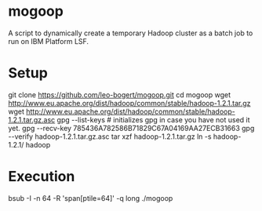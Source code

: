 mogoop
======

A script to dynamically create a temporary Hadoop cluster as a batch job to run on IBM Platform LSF.

Setup
=====

git clone https://github.com/leo-bogert/mogoop.git
cd mogoop
wget http://www.eu.apache.org/dist/hadoop/common/stable/hadoop-1.2.1.tar.gz
wget http://www.eu.apache.org/dist/hadoop/common/stable/hadoop-1.2.1.tar.gz.asc
gpg --list-keys # initializes gpg in case you have not used it yet.
gpg --recv-key 785436A782586B71829C67A04169AA27ECB31663
gpg --verify hadoop-1.2.1.tar.gz.asc
tar xzf hadoop-1.2.1.tar.gz
ln -s hadoop-1.2.1/ hadoop

Execution
=========

bsub -I -n 64 -R 'span[ptile=64]' -q long ./mogoop